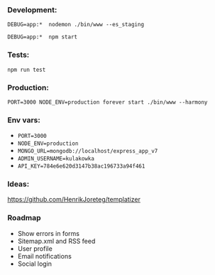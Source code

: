 ### Development:

`DEBUG=app:*  nodemon ./bin/www --es_staging`

`DEBUG=app:*  npm start`

### Tests:

`npm run test`

### Production:

`PORT=3000 NODE_ENV=production forever start ./bin/www --harmony`

### Env vars:

- `PORT=3000`
- `NODE_ENV=production` 
- `MONGO_URL=mongodb://localhost/express_app_v7`
- `ADMIN_USERNAME=kulakowka`
- `API_KEY=784e6e620d3147b38ac196733a94f461`

### Ideas:

https://github.com/HenrikJoreteg/templatizer

### Roadmap

- Show errors in forms
- Sitemap.xml and RSS feed
- User profile
- Email notifications 
- Social login 

